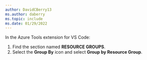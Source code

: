 ```yaml
---
author: DavidCBerry13
ms.author: daberry
ms.topic: include
ms.date: 01/29/2022
---
```

In the Azure Tools extension for VS Code:

1. Find the section named **RESOURCE GROUPS**.
1. Select the **Group By** icon and select **Group by Resource Group**.